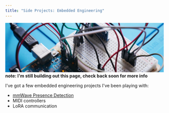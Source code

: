 ```yaml
---
title: "Side Projects: Embedded Engineering"
---
```

![embedded eng banner](img/embedded_eng.png)
__note: I'm still building out this page, check back soon for more info__

I've got a few embedded engineering projects I've been playing with:

- [mmWave Presence Detection](side_projects/embedded_eng/mmwave_presence_detection)
- MIDI controllers
- LoRA communication